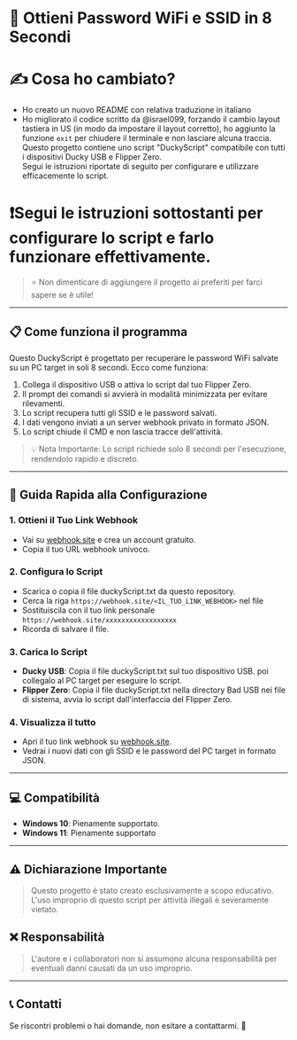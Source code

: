 # 🦆 Ottieni Password WiFi e SSID in 8 Secondi
 
# ✍️ Cosa ho cambiato?
- Ho creato un nuovo README con relativa traduzione in italiano
- Ho migliorato il codice scritto da @israel099, forzando il cambio layout tastiera in US (in modo da impostare il layout corretto), ho aggiunto la funzione `exit` per chiudere il terminale e non lasciare alcuna traccia.
Questo progetto contiene uno script "DuckyScript" compatibile con tutti i dispositivi Ducky USB e Flipper Zero.  
Segui le istruzioni riportate di seguito per configurare e utilizzare efficacemente lo script.  
 
# ❗Segui le istruzioni sottostanti per configurare lo script e farlo funzionare effettivamente.

> ⭐️ Non dimenticare di aggiungere il progetto ai preferiti per farci sapere se è utile!  
 
--- 
 
## 📋 Come funziona il programma
 
Questo DuckyScript è progettato per recuperare le password WiFi salvate su un PC target in soli 8 secondi.
Ecco come funziona:  
 
1. Collega il dispositivo USB o attiva lo script dal tuo Flipper Zero.  
2. Il prompt dei comandi si avvierà in modalità minimizzata per evitare rilevamenti.  
3. Lo script recupera tutti gli SSID e le password salvati.  
4. I dati vengono inviati a un server webhook privato in formato JSON.  
5. Lo script chiude il CMD e non lascia tracce dell'attività.  
 
> 💡 Nota Importante: Lo script richiede solo 8 secondi per l'esecuzione, rendendolo rapido e discreto.  
 
--- 
 
## 🚀 Guida Rapida alla Configurazione 
 
### 1. Ottieni il Tuo Link Webhook 
- Vai su [webhook.site](https://webhook.site/) e crea un account gratuito.  
- Copia il tuo URL webhook univoco.  
 
### 2. Configura lo Script 
- Scarica o copia il file duckyScript.txt da questo repository.  
- Cerca la riga `https://webhook.site/<IL_TUO_LINK_WEBHOOK>` nel file 
- Sostituiscila con il tuo link personale `https://webhook.site/xxxxxxxxxxxxxxxxxx`
- Ricorda di salvare il file.  
 
### 3. Carica lo Script 
- **Ducky USB**: Copia il file duckyScript.txt sul tuo dispositivo USB. poi collegalo al PC target per eseguire lo script.  
- **Flipper Zero**: Copia il file duckyScript.txt nella directory Bad USB nei file di sistema, avvia lo script dall'interfaccia del Flipper Zero.  
 
### 4. Visualizza il tutto
- Apri il tuo link webhook su [webhook.site](https://webhook.site/).  
- Vedrai i nuovi dati con gli SSID e le password del PC target in formato JSON.  
 
--- 
 
## 💻 Compatibilità 
 
- **Windows 10**: Pienamente supportato.  
- **Windows 11**: Pienamente supportato
 
--- 
 
## ⚠️ Dichiarazione Importante 
 
> Questo progetto è stato creato esclusivamente a scopo educativo.  
> L'uso improprio di questo script per attività illegali è severamente vietato.  
 
## ❌ Responsabilità 
> L'autore e i collaboratori non si assumono alcuna responsabilità per eventuali danni causati da un uso improprio.  
 
--- 
 
## 📞 Contatti 
 
Se riscontri problemi o hai domande, non esitare a contattarmi. 💬
